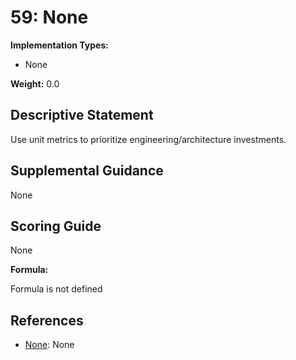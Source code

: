 # 59: None

**Implementation Types:**

- None

**Weight:** 0.0

## Descriptive Statement

Use unit metrics to prioritize engineering/architecture investments.

## Supplemental Guidance

None

## Scoring Guide

None

**Formula:**

Formula is not defined

## References

- [None](None): None

